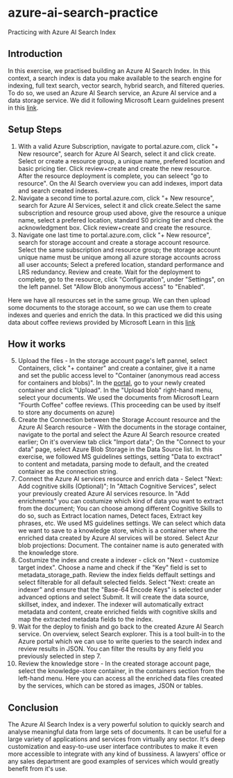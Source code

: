 # azure-ai-search-practice
Practicing with Azure AI Search Index

## Introduction
In this exercise, we practised building an Azure AI Search Index. In this context, a search index is data you make available to the search engine for indexing, full text search, vector search, hybrid search, and filtered queries. To do so, we used an Azure AI Search service, an Azure AI service and a data storage service. We did it following Microsoft Learn guidelines present in this [link](https://aka.ms/ai900-ai-search).

## Setup Steps
1. With a valid Azure Subscription, navigate to portal.azure.com, click "+ New resource", search for Azure AI Search, select it and click create. Select or create a resource group, a unique name, prefered location and basic pricing tier. Click review+create and create the new resource. After the resource deployment is complete, you can seleect "go to resource". On the AI Search overview you can add indexes, import data and search created indexes.
2. Navigate a second time to portal.azure.com, click "+ New resource", search for Azure AI Services, select it and click create.Select the same subscription and resource group used above, give the resource a unique name, select a prefered location, standard S0 pricing tier and check the acknowledgment box. Click review+create and create the resource.
3. Navigate one last time to portal.azure.com, click "+ New resource", search for storage account and create a storage account resource. Select the same subscription and resource group; the storage account unique name must be unique among all azure storage accounts across all user accounts; Select a prefered location, standard performance and LRS redundancy. Review and create. Wait for the deployment to complete, go to the resource, click "Configuration", under "Settings", on the left pannel. Set "Allow Blob anonymous access" to "Enabled".

Here we have all resources set in the same group. We can then upload some documents to the storage account, so we can use them to create indexes and queries and enrich the data. In this practiced we did this using data about coffee reviews provided by Microsoft Learn in this [link](https://aka.ms/mslearn-coffee-reviews)

## How it works
5. Upload the files - In the storage account page's left pannel, select Containers, click "+ container" and create a container, give it a name and set the public access level to "Container (anonymous read access for containers and blobs)". In the [portal](portal.azure.com), go to your newly created container and click "Upload". In the "Upload blob" right-hand menu, select your documents. We used the documents from Microsoft Learn "Fourth Coffee" coffee reviews. (This proceeding can be used by itself to store any documents on azure)
6. Create the Connection between the Storage Account resource and the Azure AI Search resource - With the documents in the storage container, navigate to the portal and select the Azure AI Search resource created earlier; On it's overview tab click "Import data"; On the "Connect to your data" page, select Azure Blob Storage in the Data Source list. In this exercise, we followed MS guidelines settings, setting "Data to exctract" to content and metadata, parsing mode to default, and the created container as the connection string.
7. Connect the Azure AI services resource and enrich data - Select "Next: Add cognitive skills (Optional)"; In "Attach Cognitive Services", select your previously created Azure AI services resource. In "Add enrichments" you can costumize which kind of data you want to extract from the document; You can choose among different Cognitive Skills to do so, such as Extract location names, Detect faces, Extract key phrases, etc. We used MS guidelines settings. We can select which data we want to save to a knowledge store, which is a container where the enriched data created by Azure AI services will be stored. Select Azur blob projections: Document. The container name is auto generated with the knowledge store.
8. Costumize the index and create a indexer - click on "Next - customize target index". Choose a name and check if the "Key" field is set to metadata_storage_path. Review the index fields deffault settings and select filterable for all default selected fields. Select "Next: create an indexer" and ensure that the "Base-64 Encode Keys" is selected under advanced options and select Submit. It will create the data source, skillset, index, and indexer. The indexer will automatically extract metadata and content, create enriched fields with cognitive skills and map the extracted metadata fields to the index.
9. Wait for the deploy to finish and go back to the created Azure AI Search service. On overview, select Search explorer. This is a tool built-in to the Azure portal which we can use to write queries to the search index and review results in JSON. You can filter the results by any field you previously selected in step 7.
10. Review the knowledge store - In the created storage account page, select the knowledge-store container, in the containers section from the left-hand menu. Here you can access all the enriched data files created by the services, which can be stored as images, JSON or tables.

## Conclusion
The Azure AI Search Index is a very powerful solution to quickly search and analyse meaningful data from large sets of documents. It can be useful for a large variety of applications and services from virtually any sector. It's deep customization and easy-to-use user interface contributes to make it even more accessible to integrate with any kind of bussiness. A lawyers' office or any sales department are good examples of services which would greatly benefit from it's use.
